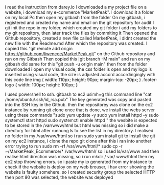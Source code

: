 i read the instruction from darey.io
I downloaded a my project file on a website, i download my e-commerce "MarketPeak".
I download it a folder on my local Pc then open my gitbash from the folder
On my gitbash, i registered and created my name and email on the git repository for audit
I git init the repo in my folder, which created my git folder
i add my folders to my git repository, then later track the files by commiting it
Then opened the Github repository, created a new file called MarketPeak, i didnt created the new file with the Readme.md
After which the repository was created. 
I copied this "git remote add origin https://github.com/liwencee/MarketPeak.git" on the Github repository and run on my Gitbash 
Then copied this |git branch -M main" and run on my gitbash
did same for this "git push -u origin main"
then from the folder downloaded i open my visual code, the css folder is open and my logo is inserted using visual code, the size is adjusted accord accordingingly
with this code line 
img {
	width: 110px;
	height: 90px;
	margin-top: -20px;
}
	.footer-logo {
	width: 100px;
	height: 100px;
		}

I used powershell to ssh. gitbash to ec2 usimh=g this command line "cat /home/ubuntu/.ssh/id_rsa.pub"
The key generated was copy and pasted into the SSH key in the Github. then the repositorey was clone on the ec2 instance by running git clone <the github url>
once that is done, we install the webs server using these commands "sudo yum update -y
sudo yum install httpd -y
sudo systemctl start httpd
sudo systemctl enable httpd
"
the wesbite is expected to be stored in the /var/www/html but html was missing so i did make a directory for html after runnung ls to see the list in my directory. I realised no folder in my /var/www/html so i run sudo yum install git to install the git on my ec2 instance, i clone the repo git clone <the github url> after this i ran into another error trying to run sudo rm -rf /var/www/html/*
sudo cp -r ~/MarketPeak_Ecommerce/* /var/www/html/
so i used ls/var/www and then realise html direction was missing, so i run  mkdir / var/ www/html then my ec2 stop throwing errors.
so i paste my ip generated from my instance to check if the website is deploy on my web brouser, i hav error showing the website is faulty somehere.  so i created security group the selected HTTP then port 80 was selected, the website was deployed


  

  




